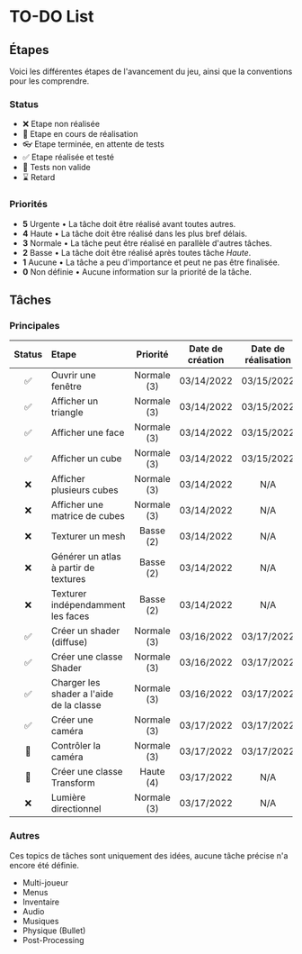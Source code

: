 # TO-DO List

## Étapes

Voici les différentes étapes de l'avancement du jeu, ainsi que la conventions pour les comprendre.

### Status

- ❌ Etape non réalisée
- 🎯 Etape en cours de réalisation
- 👓 Etape terminée, en attente de tests
- ✅ Etape réalisée et testé
- 🤚 Tests non valide
- ⌛ Retard

### Priorités

- **5** Urgente • La tâche doit être réalisé avant toutes autres.
- **4** Haute • La tâche doit être réalisé dans les plus bref délais.
- **3** Normale • La tâche peut être réalisé en parallèle d'autres tâches.
- **2** Basse • La tâche doit être réalisé après toutes tâche *Haute*.
- **1** Aucune • La tâche a peu d'importance et peut ne pas être finalisée.
- **0** Non définie • Aucune information sur la priorité de la tâche.

## Tâches

### Principales

| Status | Etape | Priorité | Date de création | Date de réalisation |
| :----: | :---- | :------: | :--------------: | :-----------------: |
|✅| Ouvrir une fenêtre | Normale (3) | 03/14/2022 | 03/15/2022 |
|✅| Afficher un triangle | Normale (3) | 03/14/2022 | 03/15/2022 |
|✅| Afficher une face | Normale (3) | 03/14/2022 | 03/15/2022 |
|✅| Afficher un cube | Normale (3) | 03/14/2022 | 03/15/2022 |
|❌| Afficher plusieurs cubes | Normale (3) | 03/14/2022 | N/A |
|❌| Afficher une matrice de cubes | Normale (3) | 03/14/2022 | N/A |
|❌| Texturer un mesh | Basse (2) | 03/14/2022 | N/A |
|❌| Générer un atlas à partir de textures | Basse (2) | 03/14/2022 | N/A |
|❌| Texturer indépendamment les faces | Basse (2) | 03/14/2022 | N/A |
|✅| Créer un shader (diffuse) | Normale (3) | 03/16/2022 | 03/17/2022 |
|✅| Créer une classe Shader | Normale (3) | 03/16/2022 | 03/17/2022 |
|✅| Charger les shader a l'aide de la classe | Normale (3) | 03/16/2022 | 03/17/2022 |
|✅| Créer une caméra | Normale (3) | 03/17/2022 | 03/17/2022 |
|🤚| Contrôler la caméra | Normale (3) | 03/17/2022 | 03/17/2022 |
|🎯| Créer une classe Transform | Haute (4) | 03/17/2022 | N/A |
|❌| Lumière directionnel | Normale (3) | 03/17/2022 | N/A |

### Autres

Ces topics de tâches sont uniquement des idées, aucune tâche précise n'a encore été définie.

- Multi-joueur
- Menus
- Inventaire
- Audio
- Musiques
- Physique (Bullet)
- Post-Processing
